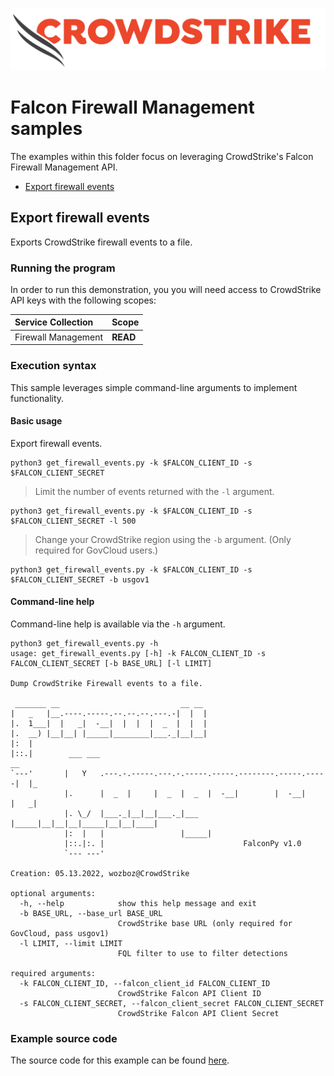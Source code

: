 ![CrowdStrike Falcon](https://raw.githubusercontent.com/CrowdStrike/falconpy/main/docs/asset/cs-logo.png)

# Falcon Firewall Management samples
The examples within this folder focus on leveraging CrowdStrike's Falcon Firewall Management API.

- [Export firewall events](#export-firewall-events)

## Export firewall events
Exports CrowdStrike firewall events to a file.

### Running the program
In order to run this demonstration, you you will need access to CrowdStrike API keys with the following scopes:

| Service Collection | Scope |
| :---- | :---- |
| Firewall Management | __READ__ |


### Execution syntax
This sample leverages simple command-line arguments to implement functionality.

#### Basic usage
Export firewall events.

```shell
python3 get_firewall_events.py -k $FALCON_CLIENT_ID -s $FALCON_CLIENT_SECRET
```

> Limit the number of events returned with the `-l` argument.

```shell
python3 get_firewall_events.py -k $FALCON_CLIENT_ID -s $FALCON_CLIENT_SECRET -l 500
```

> Change your CrowdStrike region using the `-b` argument. (Only required for GovCloud users.)

```shell
python3 get_firewall_events.py -k $FALCON_CLIENT_ID -s $FALCON_CLIENT_SECRET -b usgov1
```

#### Command-line help
Command-line help is available via the `-h` argument.

```shell
python3 get_firewall_events.py -h
usage: get_firewall_events.py [-h] -k FALCON_CLIENT_ID -s FALCON_CLIENT_SECRET [-b BASE_URL] [-l LIMIT]

Dump CrowdStrike Firewall events to a file.

 _______ __                           __ __
|   _   |__.----.-----.--.--.--.---.-|  |  |
|.  1___|  |   _|  -__|  |  |  |  _  |  |  |
|.  __) |__|__| |_____|________|___._|__|__|
|:  |
|::.|        ___ ___                                                    __
`---'       |   Y   .---.-.-----.---.-.-----.-----.--------.-----.-----|  |_
            |.      |  _  |     |  _  |  _  |  -__|        |  -__|     |   _|
            |. \_/  |___._|__|__|___._|___  |_____|__|__|__|_____|__|__|____|
            |:  |   |                 |_____|
            |::.|:. |                               FalconPy v1.0
            `--- ---'

Creation: 05.13.2022, wozboz@CrowdStrike

optional arguments:
  -h, --help            show this help message and exit
  -b BASE_URL, --base_url BASE_URL
                        CrowdStrike base URL (only required for GovCloud, pass usgov1)
  -l LIMIT, --limit LIMIT
                        FQL filter to use to filter detections

required arguments:
  -k FALCON_CLIENT_ID, --falcon_client_id FALCON_CLIENT_ID
                        CrowdStrike Falcon API Client ID
  -s FALCON_CLIENT_SECRET, --falcon_client_secret FALCON_CLIENT_SECRET
                        CrowdStrike Falcon API Client Secret
```

### Example source code
The source code for this example can be found [here](get_firewall_events.py).
